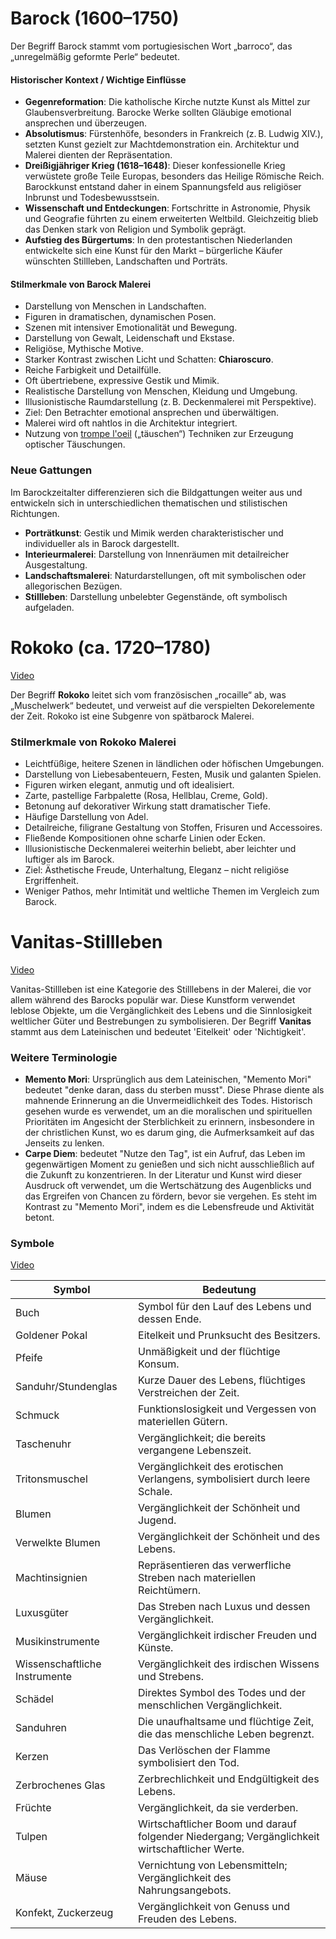 # Barock (1600–1750)

Der Begriff Barock stammt vom portugiesischen Wort „barroco“, das „unregelmäßig geformte Perle“ bedeutet.

#### Historischer Kontext / Wichtige Einflüsse

- **Gegenreformation**: Die katholische Kirche nutzte Kunst als Mittel zur Glaubensverbreitung. Barocke Werke sollten Gläubige emotional ansprechen und überzeugen.
- **Absolutismus**: Fürstenhöfe, besonders in Frankreich (z. B. Ludwig XIV.), setzten Kunst gezielt zur Machtdemonstration ein. Architektur und Malerei dienten der Repräsentation.
- **Dreißigjähriger Krieg (1618–1648)**: Dieser konfessionelle Krieg verwüstete große Teile Europas, besonders das Heilige Römische Reich. Barockkunst entstand daher in einem Spannungsfeld aus religiöser Inbrunst und Todesbewusstsein.
- **Wissenschaft und Entdeckungen**: Fortschritte in Astronomie, Physik und Geografie führten zu einem erweiterten Weltbild. Gleichzeitig blieb das Denken stark von Religion und Symbolik geprägt.
- **Aufstieg des Bürgertums**: In den protestantischen Niederlanden entwickelte sich eine Kunst für den Markt – bürgerliche Käufer wünschten Stillleben, Landschaften und Porträts.


#### Stilmerkmale von Barock Malerei

- Darstellung von Menschen in Landschaften.
- Figuren in dramatischen, dynamischen Posen.
- Szenen mit intensiver Emotionalität und Bewegung.
- Darstellung von Gewalt, Leidenschaft und Ekstase.
- Religiöse, Mythische Motive.
- Starker Kontrast zwischen Licht und Schatten: **Chiaroscuro**.
- Reiche Farbigkeit und Detailfülle.
- Oft übertriebene, expressive Gestik und Mimik.
- Realistische Darstellung von Menschen, Kleidung und Umgebung.
- Illusionistische Raumdarstellung (z. B. Deckenmalerei mit Perspektive).
- Ziel: Den Betrachter emotional ansprechen und überwältigen.
- Malerei wird oft nahtlos in die Architektur integriert.
- Nutzung von [trompe l'oeil](https://www.youtube.com/watch?v=RhYNgxM7Kic) („täuschen“) Techniken zur Erzeugung optischer Täuschungen.

### Neue Gattungen
Im Barockzeitalter differenzieren sich die Bildgattungen weiter aus und entwickeln sich in unterschiedlichen thematischen und stilistischen Richtungen.

- **Porträtkunst**: Gestik und Mimik werden charakteristischer und individueller als in Barock dargestellt.
- **Interieurmalerei**: Darstellung von Innenräumen mit detailreicher Ausgestaltung.
- **Landschaftsmalerei**: Naturdarstellungen, oft mit symbolischen oder allegorischen Bezügen.
- **Stillleben**: Darstellung unbelebter Gegenstände, oft symbolisch aufgeladen.

# Rokoko (ca. 1720–1780)
[Video](https://www.youtube.com/watch?v=wNS7-sWBYWo)

Der Begriff **Rokoko** leitet sich vom französischen „rocaille“ ab, was „Muschelwerk“ bedeutet, und verweist auf die verspielten Dekorelemente der Zeit. Rokoko ist eine Subgenre von spätbarock Malerei.

### Stilmerkmale von Rokoko Malerei

- Leichtfüßige, heitere Szenen in ländlichen oder höfischen Umgebungen.
- Darstellung von Liebesabenteuern, Festen, Musik und galanten Spielen.
- Figuren wirken elegant, anmutig und oft idealisiert.
- Zarte, pastellige Farbpalette (Rosa, Hellblau, Creme, Gold).
- Betonung auf dekorativer Wirkung statt dramatischer Tiefe.
- Häufige Darstellung von Adel.
- Detailreiche, filigrane Gestaltung von Stoffen, Frisuren und Accessoires.
- Fließende Kompositionen ohne scharfe Linien oder Ecken.
- Illusionistische Deckenmalerei weiterhin beliebt, aber leichter und luftiger als im Barock.
- Ziel: Ästhetische Freude, Unterhaltung, Eleganz – nicht religiöse Ergriffenheit.
- Weniger Pathos, mehr Intimität und weltliche Themen im Vergleich zum Barock.


# Vanitas-Stillleben

[Video](https://www.youtube.com/watch?v=z5jG4BXKIGg)

Vanitas-Stillleben ist eine Kategorie des Stilllebens in der Malerei, die vor allem während des Barocks populär war. Diese Kunstform verwendet leblose Objekte, um die Vergänglichkeit des Lebens und die Sinnlosigkeit weltlicher Güter und Bestrebungen zu symbolisieren. Der Begriff **Vanitas** stammt aus dem Lateinischen und bedeutet 'Eitelkeit' oder 'Nichtigkeit'. 

### Weitere Terminologie 
- **Memento Mori**: Ursprünglich aus dem Lateinischen, "Memento Mori" bedeutet "denke daran, dass du sterben musst". Diese Phrase diente als mahnende Erinnerung an die Unvermeidlichkeit des Todes. Historisch gesehen wurde es verwendet, um an die moralischen und spirituellen Prioritäten im Angesicht der Sterblichkeit zu erinnern, insbesondere in der christlichen Kunst, wo es darum ging, die Aufmerksamkeit auf das Jenseits zu lenken.
- **Carpe Diem**: bedeutet "Nutze den Tag", ist ein Aufruf, das Leben im gegenwärtigen Moment zu genießen und sich nicht ausschließlich auf die Zukunft zu konzentrieren. In der Literatur und Kunst wird dieser Ausdruck oft verwendet, um die Wertschätzung des Augenblicks und das Ergreifen von Chancen zu fördern, bevor sie vergehen. Es steht im Kontrast zu "Memento Mori", indem es die Lebensfreude und Aktivität betont.


### Symbole

[Video](https://www.youtube.com/watch?v=xUpwenYB5eE)

| Symbol               | Bedeutung                                                                   |
|----------------------|-----------------------------------------------------------------------------|
| Buch                 | Symbol für den Lauf des Lebens und dessen Ende.                             |
| Goldener Pokal       | Eitelkeit und Prunksucht des Besitzers.                                     |
| Pfeife               | Unmäßigkeit und der flüchtige Konsum.                                       |
| Sanduhr/Stundenglas  | Kurze Dauer des Lebens, flüchtiges Verstreichen der Zeit.                   |
| Schmuck              | Funktionslosigkeit und Vergessen von materiellen Gütern.                    |
| Taschenuhr           | Vergänglichkeit; die bereits vergangene Lebenszeit.                         |
| Tritonsmuschel       | Vergänglichkeit des erotischen Verlangens, symbolisiert durch leere Schale. |
| Blumen               | Vergänglichkeit der Schönheit und Jugend.                                   |
| Verwelkte Blumen     | Vergänglichkeit der Schönheit und des Lebens.                               |
| Machtinsignien       | Repräsentieren das verwerfliche Streben nach materiellen Reichtümern.       |
| Luxusgüter           | Das Streben nach Luxus und dessen Vergänglichkeit.                          |
| Musikinstrumente     | Vergänglichkeit irdischer Freuden und Künste.                               |
| Wissenschaftliche Instrumente | Vergänglichkeit des irdischen Wissens und Strebens.              |
| Schädel              | Direktes Symbol des Todes und der menschlichen Vergänglichkeit.             |
| Sanduhren            | Die unaufhaltsame und flüchtige Zeit, die das menschliche Leben begrenzt.   |
| Kerzen               | Das Verlöschen der Flamme symbolisiert den Tod.                             |
| Zerbrochenes Glas    | Zerbrechlichkeit und Endgültigkeit des Lebens.                              |
| Früchte              | Vergänglichkeit, da sie verderben.                                          |
| Tulpen               | Wirtschaftlicher Boom und darauf folgender Niedergang; Vergänglichkeit wirtschaftlicher Werte. |
| Mäuse                | Vernichtung von Lebensmitteln; Vergänglichkeit des Nahrungsangebots.        |
| Konfekt, Zuckerzeug  | Vergänglichkeit von Genuss und Freuden des Lebens.                          |





